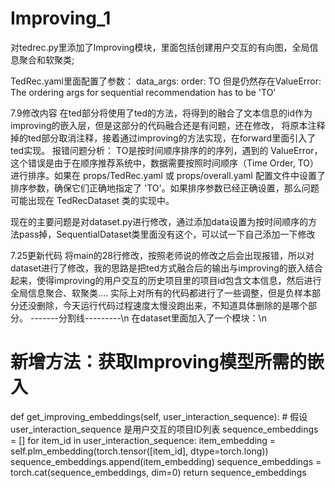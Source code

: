 # Improving_1
对tedrec.py里添加了Improving模块，里面包括创建用户交互的有向图，全局信息聚合和软聚类;

TedRec.yaml里面配置了参数：
data_args:
  order: TO
但是仍然存在ValueError: The ordering args for sequential recommendation has to be 'TO'

7.9修改内容
在ted部分将使用了ted的方法，将得到的融合了文本信息的id作为improving的嵌入层，但是这部分的代码融合还是有问题，还在修改，
将原本注释掉的ted部分取消注释，接着通过improving的方法实现，在forward里面引入了ted实现。
报错问题分析：
TO是按时间顺序排序的的序列，遇到的 ValueError，这个错误是由于在顺序推荐系统中，数据需要按照时间顺序（Time Order, TO）进行排序。如果在 props/TedRec.yaml 或 props/overall.yaml 配置文件中设置了排序参数，确保它们正确地指定了 'TO'。如果排序参数已经正确设置，那么问题可能出现在 TedRecDataset 类的实现中。

现在的主要问题是对dataset.py进行修改，通过添加data设置为按时间顺序的方法pass掉，SequentialDataset类里面没有这个，可以试一下自己添加一下修改

7.25更新代码
将main的28行修改，按照老师说的修改之后会出现报错，所以对dataset进行了修改，我的思路是把ted方式融合后的输出与improving的嵌入结合起来，使得improving的用户交互的历史项目里的项目id包含文本信息，然后进行全局信息聚合、软聚类....
实际上对所有的代码都进行了一些调整，但是负样本部分还没删除，今天运行代码过程速度太慢没跑出来，不知道具体删除的是哪个部分。
-------分割线---------\n
在dataset里面加入了一个模块：\n
# 新增方法：获取Improving模型所需的嵌入
def get_improving_embeddings(self, user_interaction_sequence):
    # 假设 user_interaction_sequence 是用户交互的项目ID列表
    sequence_embeddings = []
    for item_id in user_interaction_sequence:
        item_embedding = self.plm_embedding(torch.tensor([item_id], dtype=torch.long))
        sequence_embeddings.append(item_embedding)
    sequence_embeddings = torch.cat(sequence_embeddings, dim=0)
    return sequence_embeddings

